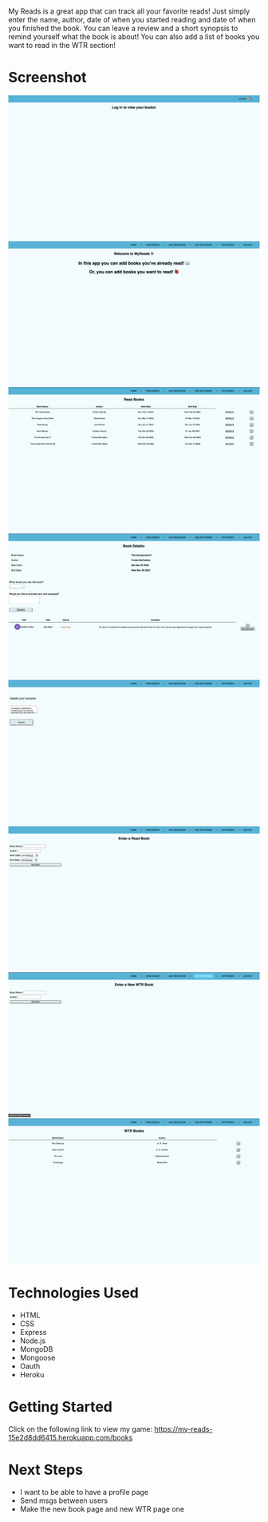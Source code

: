 # <My Reads>

My Reads is a great app that can track all your favorite reads! Just simply enter the name, author, date of when you started reading and date of when you finished the book. You can leave a review and a short synopsis to remind yourself what the book is about! You can also add a list of books you want to read in the WTR section!

# Screenshot

<img src="Logged out page.png">
<img src="Login page.png">
<img src="Read Books page.png">
<img src="Book Details page.png">
<img src="Edit Synopsis page.png">
<img src="New Read Book page.png">
<img src="New WTR page.png">
<img src="WTR page.png">

# Technologies Used

- HTML
- CSS
- Express
- Node.js
- MongoDB
- Mongoose
- Oauth
- Heroku

# Getting Started

Click on the following link to view my game:
https://my-reads-15e2d8dd6415.herokuapp.com/books

# Next Steps

- I want to be able to have a profile page
- Send msgs between users
- Make the new book page and new WTR page one